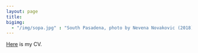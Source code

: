 ```yaml
---
layout: page
title: 
bigimg:
  - "/img/sopa.jpg" : "South Pasadena, photo by Nevena Novakovic (2018)"
--- 
```


[Here](Huang_CV.pdf) is my CV.



<p>
     
</p>











